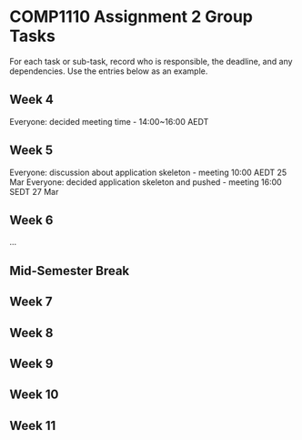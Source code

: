 # COMP1110 Assignment 2 Group Tasks

For each task or sub-task, record who is responsible, the deadline, and any dependencies.
Use the entries below as an example.

## Week 4

Everyone: decided meeting time - 14:00~16:00 AEDT

## Week 5

Everyone: discussion about application skeleton - meeting 10:00 AEDT 25 Mar
Everyone: decided application skeleton and pushed - meeting 16:00 SEDT 27 Mar

## Week 6

...

## Mid-Semester Break

## Week 7

## Week 8

## Week 9

## Week 10

## Week 11
